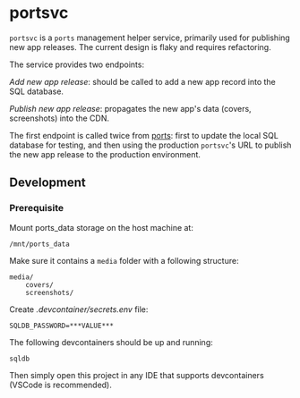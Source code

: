 # portsvc

`portsvc` is a `ports` management helper service, primarily used for publishing new app releases. The current design is
flaky and requires refactoring.

The service provides two endpoints:

*Add new app release*: should be called to add a new app record into the SQL database.

*Publish new app release*: propagates the new app's data (covers, screenshots) into the CDN.

The first endpoint is called twice from [ports](https://github.com/yag-im/ports): first to update the local SQL database
for testing, and then using the production `portsvc`'s URL to publish the new app release to the production environment.

## Development

### Prerequisite

Mount ports_data storage on the host machine at:

    /mnt/ports_data

Make sure it contains a `media` folder with a following structure:

    media/
        covers/
        screenshots/

Create *.devcontainer/secrets.env* file:

    SQLDB_PASSWORD=***VALUE***

The following devcontainers should be up and running:

    sqldb

Then simply open this project in any IDE that supports devcontainers (VSCode is recommended).
